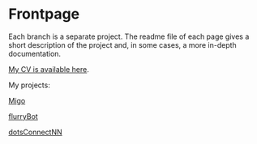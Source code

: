 # Frontpage

Each branch is a separate project. The readme file of each page gives a short description of the project and, in some cases, a more in-depth documentation.

[My CV is available here](https://drive.google.com/file/d/18nlavviBjUEs80sRjCAilvzSZFS1BuGF/view?usp=sharing).

My projects:

[Migo](https://aerlingsson.github.io/projects/migo)

[flurryBot](https://aerlingsson.github.io/projects/flurryBot)

[dotsConnectNN](https://aerlingsson.github.io/projects/dotsConnectNN)
